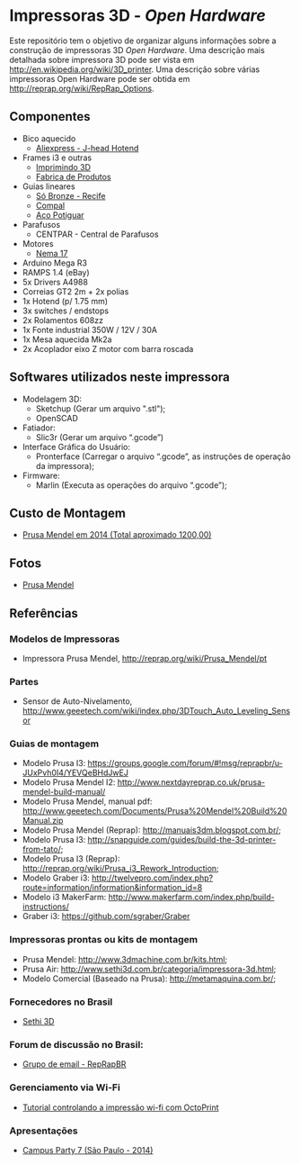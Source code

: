 # Impressoras 3D - *Open Hardware*

Este repositório tem o objetivo de organizar alguns informações sobre a construção de impressoras 3D *Open Hardware*. Uma descrição mais detalhada sobre impressora 3D pode ser vista em http://en.wikipedia.org/wiki/3D_printer. Uma descrição sobre várias impressoras Open Hardware pode ser obtida em http://reprap.org/wiki/RepRap_Options. 

## Componentes 

* Bico aquecido
  * [Aliexpress - J-head Hotend](https://www.aliexpress.com/item/3D-Printer-All-metal-J-head-Hotend-with-Cooling-Fan-PTFE-Tubing-for-1-75MM-E3D/32705472496.html?spm=2114.13010608.0.0.vGe41u)
* Frames i3 e outras
  * [Imprimindo 3D](http://imprimindo3d.lojaintegrada.com.br) 
  * [Fabrica de Produtos](https://www.facebook.com/fabricadeprodutos/)   
* Guias lineares
  * [Só Bronze - Recife](http://www.sobronze.com.br/) 
  * [Compal](http://www.compal.com.br/)
  * [Aço Potiguar](http://acopotiguar.com.br/)
* Parafusos 
  * CENTPAR - Central de Parafusos 
* Motores
  * [Nema 17](https://pt.aliexpress.com/item/Best-Excellent-NEMA17-3D-printers-stepper-motor-CNC-stepper-motor-78-Oz-in-48mm-stepping-motor/1590567905.html)
* Arduino Mega R3  
* RAMPS 1.4 (eBay)  
* 5x Drivers A4988 
* Correias GT2 2m + 2x polias 
* 1x Hotend (p/ 1.75 mm) 
* 3x switches / endstops
* 2x Rolamentos 608zz 
* 1x Fonte industrial 350W / 12V / 30A 
* 1x Mesa aquecida Mk2a
* 2x Acoplador eixo Z motor com barra roscada 

## Softwares utilizados neste impressora 

* Modelagem 3D: 
  * Sketchup (Gerar um arquivo ".stl"); 
  * OpenSCAD
* Fatiador:
  * Slic3r (Gerar um arquivo “.gcode”)
* Interface Gráfica do Usuário: 
  * Pronterface (Carregar o arquivo “.gcode”, as instruções de operação da impressora);
* Firmware: 
  * Marlin (Executa as operações do arquivo “.gcode”);

## Custo de Montagem 
* [Prusa Mendel em 2014 (Total aproximado 1200,00)](https://docs.google.com/spreadsheet/ccc?key=0Aq1bkwK2Std3dG50SGVqXzRkTmpGY3doUWV3M1BVV1E&usp=sharing) 

## Fotos 
* [Prusa Mendel](https://plus.google.com/u/0/photos/+OrivaldoSantanaJr/albums/5871204288076817873)

## Referências

### Modelos de Impressoras
* Impressora Prusa Mendel, http://reprap.org/wiki/Prusa_Mendel/pt 

### Partes 
* Sensor de Auto-Nivelamento, http://www.geeetech.com/wiki/index.php/3DTouch_Auto_Leveling_Sensor 

### Guias de montagem 

* Modelo Prusa I3: https://groups.google.com/forum/#!msg/reprapbr/u-JUxPvh0I4/YEVQeBHdJwEJ
* Modelo Prusa Mendel I2: http://www.nextdayreprap.co.uk/prusa-mendel-build-manual/ 
* Modelo Prusa Mendel, manual pdf: http://www.geeetech.com/Documents/Prusa%20Mendel%20Build%20Manual.zip
* Modelo Prusa Mendel (Reprap): http://manuais3dm.blogspot.com.br/;
* Modelo Prusa I3: http://snapguide.com/guides/build-the-3d-printer-from-tato/;
* Modelo Prusa I3 (Reprap): http://reprap.org/wiki/Prusa_i3_Rework_Introduction;
* Modelo Graber i3: http://twelvepro.com/index.php?route=information/information&information_id=8 
* Modelo i3 MakerFarm: http://www.makerfarm.com/index.php/build-instructions/ 
* Graber i3: https://github.com/sgraber/Graber 

### Impressoras prontas ou kits de montagem

* Prusa Mendel: http://www.3dmachine.com.br/kits.html;
* Prusa Air: http://www.sethi3d.com.br/categoria/impressora-3d.html;
* Modelo Comercial (Baseado na Prusa): http://metamaquina.com.br/;

### Fornecedores no Brasil 
* [Sethi 3D](http://www.sethi3d.com.br/hotend-bico-inox-sethi3d)

### Forum de discussão no Brasil:

* [Grupo de email - RepRapBR](https://groups.google.com/forum/#!forum/reprapbr)

### Gerenciamento via Wi-Fi
* [Tutorial controlando a impressão wi-fi com OctoPrint](https://groups.google.com/forum/#!topic/reprapbr/eJrmM_aRh9s)

### Apresentações
* [Campus Party 7 (São Paulo - 2014)](http://www.youtube.com/watch?v=LAo2wK1KsX8)

